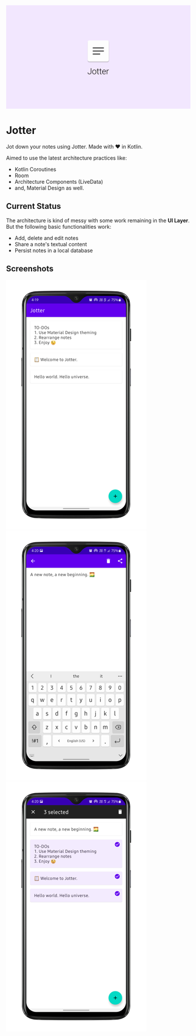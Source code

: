 ![Cover](Cover.png)

# Jotter

Jot down your notes using Jotter. Made with ❤️ in Kotlin.

Aimed to use the latest architecture practices like:
- Kotlin Coroutines
- Room
- Architecture Components (LiveData)
- and, Material Design as well.

## Current Status

The architecture is kind of messy with some work remaining in the **UI Layer**. But the following basic functionalities work:

- Add, delete and edit notes
- Share a note's textual content
- Persist notes in a local database

## Screenshots

![List of notes](screenshots/notes.png)
![Add/Edit note](screenshots/edit_note.png)
![Select multiple notes](screenshots/select_notes.png)